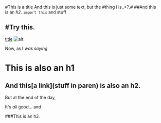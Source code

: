 #This is a title
And this is just some text, but the #thing i is..>?.#
##And this is an *h2*. `import this` and stuff

#Try this.
-----
[title](url) ![alt](uri)

Now, as I *was* _saying_
# This is also an h1
## And this[a link](stuff in paren) is also an h2.
But at the end of the day, 

It's _all_ good... and

###This is an h3.